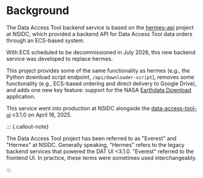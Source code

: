 # Background

The Data Access Tool backend service is based on the
[hermes-api](https://bitbucket.org/nsidc/hermes-api/src) project at NSIDC, which
provided a backend API for Data Access Tool data orders through an ECS-based
system.

With ECS scheduled to be decommissioned in July 2026, this new backend service
was developed to replace hermes.

This project provides some of the same functionality as hermes (e.g., the Python
download script endpoint, `/api/downloader-script`), removes some functionality
(e.g., ECS-based ordering and direct delivery to Google Drive), and adds one new
key feature: support for the NASA
[Earthdata Download](https://github.com/nasa/earthdata-download/) application.

This service went into production at NSIDC alongside the
[data-access-tool-ui](https://github.com/nsidc/data-access-tool-ui/) v3.1.0 on
April 16, 2025.

::: {.callout-note}

The Data Access Tool project has been referred to as "Everest" and "Hermes" at
NSIDC. Generally speaking, "Hermes" refers to the legacy backend services that
powered the DAT UI <3.1.0. "Everest" referred to the frontend UI. In practice,
these terms were sometimes used interchangeably.

:::
